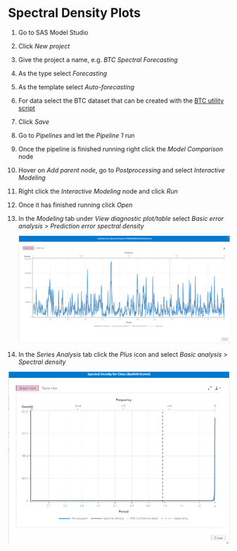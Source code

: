 # Spectral Density Plots

1. Go to SAS Model Studio

2. Click *New project*

3. Give the project a name, e.g. *BTC Spectral Forecasting*

4. As the type select *Forecasting*

5. As the template select *Auto-forecasting*

6. For data select the BTC dataset that can be created with the [BTC utility script](../utility/getBitcoinPrice.sas)

7. Click *Save*

8. Go to *Pipelines* and let the *Pipeline 1* run

9. Once the pipeline is finished running right click the *Model Comparison* node

10. Hover on *Add parent node*, go to *Postprocessing* and select *Interactive Modeling*

11. Right click the *Interactive Modeling* node and click *Run*

12. Once it has finished running click *Open*

13. In the *Modeling* tab under *View diagnostic plot/table* select *Basic error analysis > Prediction error spectral density*

    ![Modeling Error Spectral Density](./Modeling-Error-Spectral-Density.png)

14. In the *Series Analysis* tab click the *Plus* icon and select *Basic analysis > Spectral density*

![Spectral Density](./Series-Analysis-Spectral-Density.png)
